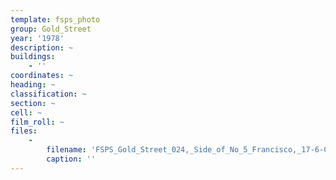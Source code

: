 ```yaml
---
template: fsps_photo
group: Gold_Street
year: '1978'
description: ~
buildings:
    - ''
coordinates: ~
heading: ~
classification: ~
section: ~
cell: ~
film_roll: ~
files:
    -
        filename: 'FSPS_Gold_Street_024,_Side_of_No_5_Francisco,_17-6-C,_1978.png'
        caption: ''
---
```

